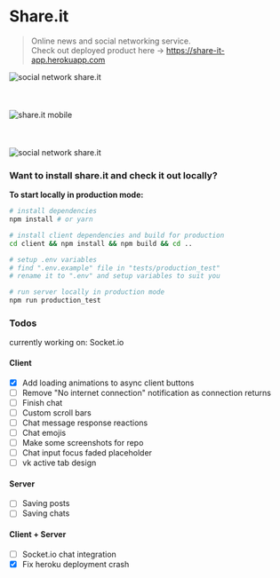 # Share.it
> Online news and social networking service.  
> Check out deployed product here -> https://share-it-app.herokuapp.com

![social network share.it](https://user-images.githubusercontent.com/29762363/35476582-81d7e6e6-03c3-11e8-9ae4-b7e5f2fde7a8.png)
<br><br><br><br>
![share.it mobile](https://user-images.githubusercontent.com/29762363/35476773-b794837c-03c6-11e8-8418-f07db3572e6e.jpg)
<br><br><br><br>
![social network share.it](https://user-images.githubusercontent.com/29762363/35476583-820b9982-03c3-11e8-98be-f34ad9f71e7f.png)

### Want to install share.it and check it out locally?  
**To start locally in production mode:**

``` bash
# install dependencies
npm install # or yarn

# install client dependencies and build for production
cd client && npm install && npm build && cd ..

# setup .env variables
# find ".env.example" file in "tests/production_test"
# rename it to ".env" and setup variables to suit you

# run server locally in production mode
npm run production_test
```

### Todos
currently working on: Socket.io

#### Client
- [x] Add loading animations to async client buttons
- [ ] Remove "No internet connection" notification as connection returns
- [ ] Finish chat
- [ ] Custom scroll bars
- [ ] Chat message response reactions
- [ ] Chat emojis
- [ ] Make some screenshots for repo
- [ ] Chat input focus faded placeholder
- [ ] vk active tab design
#### Server
- [ ] Saving posts
- [ ] Saving chats
#### Client + Server
- [ ] Socket.io chat integration
- [x] Fix heroku deployment crash
